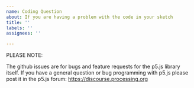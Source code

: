 ```yaml
---
name: Coding Question
about: If you are having a problem with the code in your sketch
title: ''
labels: ''
assignees: ''

---
```


PLEASE NOTE: 

The github issues are for bugs and feature requests for the p5.js library itself. If you have a general question or bug programming with p5.js please post it in the p5.js forum: https://discourse.processing.org
